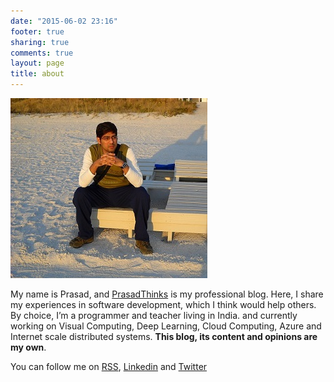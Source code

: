 ```yaml
---
date: "2015-06-02 23:16"
footer: true
sharing: true
comments: true
layout: page
title: about
---
```


![](</images/about.jpg>)

My name is Prasad, and [PrasadThinks](<http://www.prasadthinks.com/>) is my
professional blog. Here, I share my experiences in software development, which I think would help others. By choice, I’m a programmer and teacher living in
India. and currently working on Visual Computing, Deep Learning, Cloud Computing, Azure and Internet scale distributed systems. **This blog, its content and opinions are my own**.

You can follow me on [RSS](<http://feeds.feedburner.com/PrasadThinks>),
[Linkedin](<https://in.linkedin.com/in/prasad-pillutla-3978a31>) and
[Twitter](<https://twitter.com/prasad_pillu>)
